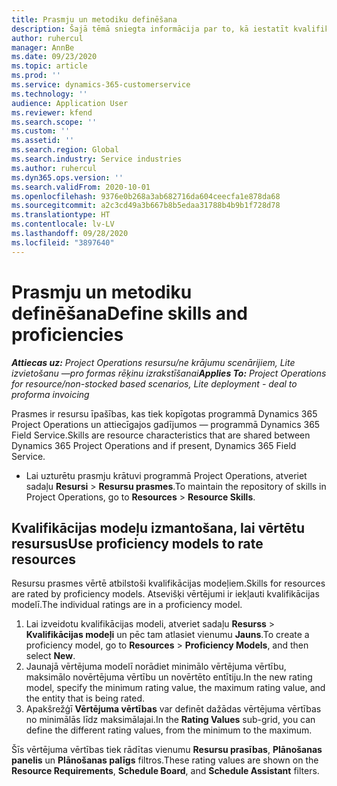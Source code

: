 ```yaml
---
title: Prasmju un metodiku definēšana
description: Šajā tēmā sniegta informācija par to, kā iestatīt kvalifikācijas modeļus, lai novērtētu resursus.
author: ruhercul
manager: AnnBe
ms.date: 09/23/2020
ms.topic: article
ms.prod: ''
ms.service: dynamics-365-customerservice
ms.technology: ''
audience: Application User
ms.reviewer: kfend
ms.search.scope: ''
ms.custom: ''
ms.assetid: ''
ms.search.region: Global
ms.search.industry: Service industries
ms.author: ruhercul
ms.dyn365.ops.version: ''
ms.search.validFrom: 2020-10-01
ms.openlocfilehash: 9376e0b268a3ab682716da604ceecfa1e878da68
ms.sourcegitcommit: a2c3cd49a3b667b8b5edaa31788b4b9b1f728d78
ms.translationtype: HT
ms.contentlocale: lv-LV
ms.lasthandoff: 09/28/2020
ms.locfileid: "3897640"
---
```

# <a name="define-skills-and-proficiencies"></a><span data-ttu-id="8ac73-103">Prasmju un metodiku definēšana</span><span class="sxs-lookup"><span data-stu-id="8ac73-103">Define skills and proficiencies</span></span>

<span data-ttu-id="8ac73-104">_**Attiecas uz:** Project Operations resursu/ne krājumu scenārijiem, Lite izvietošanu —pro formas rēķinu izrakstīšanai_</span><span class="sxs-lookup"><span data-stu-id="8ac73-104">_**Applies To:** Project Operations for resource/non-stocked based scenarios, Lite deployment - deal to proforma invoicing_</span></span>

<span data-ttu-id="8ac73-105">Prasmes ir resursu īpašības, kas tiek kopīgotas programmā Dynamics 365 Project Operations un attiecīgajos gadījumos — programmā Dynamics 365 Field Service.</span><span class="sxs-lookup"><span data-stu-id="8ac73-105">Skills are resource characteristics that are shared between Dynamics 365 Project Operations and if present, Dynamics 365 Field Service.</span></span> 

- <span data-ttu-id="8ac73-106">Lai uzturētu prasmju krātuvi programmā Project Operations, atveriet sadaļu **Resursi** \> **Resursu prasmes**.</span><span class="sxs-lookup"><span data-stu-id="8ac73-106">To maintain the repository of skills in Project Operations, go to **Resources** \> **Resource Skills**.</span></span> 

## <a name="use-proficiency-models-to-rate-resources"></a><span data-ttu-id="8ac73-107">Kvalifikācijas modeļu izmantošana, lai vērtētu resursus</span><span class="sxs-lookup"><span data-stu-id="8ac73-107">Use proficiency models to rate resources</span></span>

<span data-ttu-id="8ac73-108">Resursu prasmes vērtē atbilstoši kvalifikācijas modeļiem.</span><span class="sxs-lookup"><span data-stu-id="8ac73-108">Skills for resources are rated by proficiency models.</span></span> <span data-ttu-id="8ac73-109">Atsevišķi vērtējumi ir iekļauti kvalifikācijas modelī.</span><span class="sxs-lookup"><span data-stu-id="8ac73-109">The individual ratings are in a proficiency model.</span></span> 

1. <span data-ttu-id="8ac73-110">Lai izveidotu kvalifikācijas modeli, atveriet sadaļu **Resurss** \> **Kvalifikācijas modeļi** un pēc tam atlasiet vienumu **Jauns**.</span><span class="sxs-lookup"><span data-stu-id="8ac73-110">To create a proficiency model, go to **Resources** \> **Proficiency Models**, and then select **New**.</span></span>
2. <span data-ttu-id="8ac73-111">Jaunajā vērtējuma modelī norādiet minimālo vērtējuma vērtību, maksimālo novērtējuma vērtību un novērtēto entītiju.</span><span class="sxs-lookup"><span data-stu-id="8ac73-111">In the new rating model, specify the minimum rating value, the maximum rating value, and the entity that is being rated.</span></span>
3. <span data-ttu-id="8ac73-112">Apakšrežģī **Vērtējuma vērtības** var definēt dažādas vērtējuma vērtības no minimālās līdz maksimālajai.</span><span class="sxs-lookup"><span data-stu-id="8ac73-112">In the **Rating Values** sub-grid, you can define the different rating values, from the minimum to the maximum.</span></span>


<span data-ttu-id="8ac73-113">Šīs vērtējuma vērtības tiek rādītas vienumu **Resursu prasības**, **Plānošanas panelis** un **Plānošanas palīgs** filtros.</span><span class="sxs-lookup"><span data-stu-id="8ac73-113">These rating values are shown on the **Resource Requirements**, **Schedule Board**, and **Schedule Assistant** filters.</span></span>
